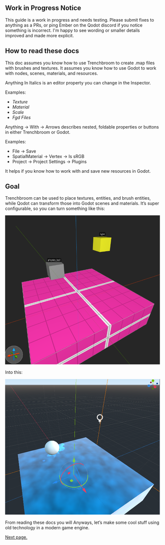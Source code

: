 ## Work in Progress Notice

This guide is a work in progress and needs testing. Please submit fixes to anything as a PRs, or ping Ember on the Qodot discord if you notice something is incorrect. I'm happy to see wording or smaller details improved and made more explicit.

## How to read these docs

This doc assumes you know how to use Trenchbroom to create .map files with brushes and textures. It assumes you know how to use Godot to work with nodes, scenes, materials, and resources.

Anything In Italics is an editor property you can change in the Inspector.

Examples:
- *Texture*
- *Material*
- *Scale*
- *Fgd Files*

Anything -> With -> Arrows describes nested, foldable properties or buttons in either Trenchbroom or Godot.

Examples:
- File -> Save
- SpatialMaterial -> Vertex -> Is sRGB
- Project -> Project Settings -> Plugins

It helps if you know how to work with and save new resources in Godot.

## Goal

Trenchbroom can be used to place textures, entities, and brush entities, while Qodot can transform those into Godot scenes and materials. It’s super configurable, so you can turn something like this:

![](images/00-demo-trenchbroom.png)

Into this:

![](images/00-demo-qodot.png)

From reading these docs you will
Anyways, let’s make some cool stuff using old technology in a modern game engine.

[Next page.](01-installation.md)
